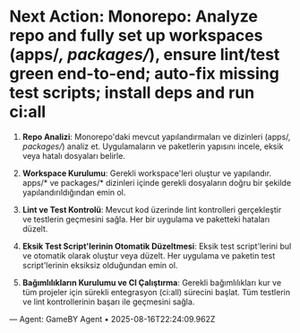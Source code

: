 # Next Action: Monorepo: Analyze repo and fully set up workspaces (apps/*, packages/*), ensure lint/test green end-to-end; auto-fix missing test scripts; install deps and run ci:all

1. **Repo Analizi**: Monorepo'daki mevcut yapılandırmaları ve dizinleri (apps/*, packages/*) analiz et. Uygulamaların ve paketlerin yapısını incele, eksik veya hatalı dosyaları belirle.

2. **Workspace Kurulumu**: Gerekli workspace'leri oluştur ve yapılandır. apps/* ve packages/* dizinleri içinde gerekli dosyaların doğru bir şekilde yapılandırıldığından emin ol.

3. **Lint ve Test Kontrolü**: Mevcut kod üzerinde lint kontrolleri gerçekleştir ve testlerin geçmesini sağla. Her bir uygulama ve paketteki hataları düzelt.

4. **Eksik Test Script'lerinin Otomatik Düzeltmesi**: Eksik test script'lerini bul ve otomatik olarak oluştur veya düzelt. Her uygulama ve paketin test script'lerinin eksiksiz olduğundan emin ol.

5. **Bağımlılıkların Kurulumu ve CI Çalıştırma**: Gerekli bağımlılıkları kur ve tüm projeler için sürekli entegrasyon (ci:all) sürecini başlat. Tüm testlerin ve lint kontrollerinin başarı ile geçmesini sağla.

— Agent: GameBY Agent • 2025-08-16T22:24:09.962Z
